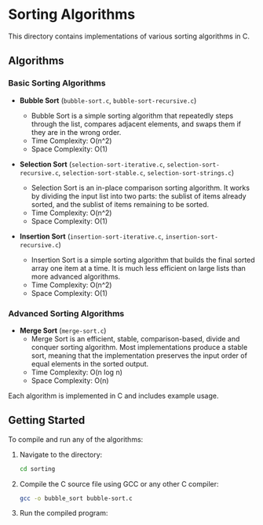 # Sorting Algorithms

This directory contains implementations of various sorting algorithms in C.

## Algorithms

### Basic Sorting Algorithms
- **Bubble Sort** (`bubble-sort.c`, `bubble-sort-recursive.c`)
  - Bubble Sort is a simple sorting algorithm that repeatedly steps through the list, compares adjacent elements, and swaps them if they are in the wrong order.
  - Time Complexity: O(n^2)
  - Space Complexity: O(1)

- **Selection Sort** (`selection-sort-iterative.c`, `selection-sort-recursive.c`, `selection-sort-stable.c`, `selection-sort-strings.c`)
  - Selection Sort is an in-place comparison sorting algorithm. It works by dividing the input list into two parts: the sublist of items already sorted, and the sublist of items remaining to be sorted.
  - Time Complexity: O(n^2)
  - Space Complexity: O(1)

- **Insertion Sort** (`insertion-sort-iterative.c`, `insertion-sort-recursive.c`)
  - Insertion Sort is a simple sorting algorithm that builds the final sorted array one item at a time. It is much less efficient on large lists than more advanced algorithms.
  - Time Complexity: O(n^2)
  - Space Complexity: O(1)

### Advanced Sorting Algorithms
- **Merge Sort** (`merge-sort.c`)
  - Merge Sort is an efficient, stable, comparison-based, divide and conquer sorting algorithm. Most implementations produce a stable sort, meaning that the implementation preserves the input order of equal elements in the sorted output.
  - Time Complexity: O(n log n)
  - Space Complexity: O(n)

Each algorithm is implemented in C and includes example usage.

## Getting Started

To compile and run any of the algorithms:
1. Navigate to the directory:
    ```bash
    cd sorting
    ```
2. Compile the C source file using GCC or any other C compiler:
    ```bash
    gcc -o bubble_sort bubble-sort.c
    ```
3. Run the compiled program:
